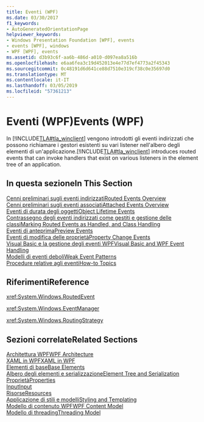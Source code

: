 ```yaml
---
title: Eventi (WPF)
ms.date: 03/30/2017
f1_keywords:
- AutoGeneratedOrientationPage
helpviewer_keywords:
- Windows Presentation Foundation [WPF], events
- events [WPF], windows
- WPF [WPF], events
ms.assetid: d3b93c6f-aa6b-486d-a010-d097ea8a516b
ms.openlocfilehash: e6aa6fea3c19d452013e4e77d7ef4773a2f45343
ms.sourcegitcommit: 0c48191d6d641ce88d7510e319cf38c0e35697d0
ms.translationtype: MT
ms.contentlocale: it-IT
ms.lasthandoff: 03/05/2019
ms.locfileid: "57361213"
---
```

# <a name="events-wpf"></a><span data-ttu-id="d6608-102">Eventi (WPF)</span><span class="sxs-lookup"><span data-stu-id="d6608-102">Events (WPF)</span></span>
<span data-ttu-id="d6608-103">In [!INCLUDE[TLA#tla_winclient](../../../../includes/tlasharptla-winclient-md.md)] vengono introdotti gli eventi indirizzati che possono richiamare i gestori esistenti su vari listener nell'albero degli elementi di un'applicazione.</span><span class="sxs-lookup"><span data-stu-id="d6608-103">[!INCLUDE[TLA#tla_winclient](../../../../includes/tlasharptla-winclient-md.md)] introduces routed events that can invoke handlers that exist on various listeners in the element tree of an application.</span></span>  
  
## <a name="in-this-section"></a><span data-ttu-id="d6608-104">In questa sezione</span><span class="sxs-lookup"><span data-stu-id="d6608-104">In This Section</span></span>  
 [<span data-ttu-id="d6608-105">Cenni preliminari sugli eventi indirizzati</span><span class="sxs-lookup"><span data-stu-id="d6608-105">Routed Events Overview</span></span>](routed-events-overview.md)  
 [<span data-ttu-id="d6608-106">Cenni preliminari sugli eventi associati</span><span class="sxs-lookup"><span data-stu-id="d6608-106">Attached Events Overview</span></span>](attached-events-overview.md)  
 [<span data-ttu-id="d6608-107">Eventi di durata degli oggetti</span><span class="sxs-lookup"><span data-stu-id="d6608-107">Object Lifetime Events</span></span>](object-lifetime-events.md)  
 [<span data-ttu-id="d6608-108">Contrassegno degli eventi indirizzati come gestiti e gestione delle classi</span><span class="sxs-lookup"><span data-stu-id="d6608-108">Marking Routed Events as Handled, and Class Handling</span></span>](marking-routed-events-as-handled-and-class-handling.md)  
 [<span data-ttu-id="d6608-109">Eventi di anteprima</span><span class="sxs-lookup"><span data-stu-id="d6608-109">Preview Events</span></span>](preview-events.md)  
 [<span data-ttu-id="d6608-110">Eventi di modifica delle proprietà</span><span class="sxs-lookup"><span data-stu-id="d6608-110">Property Change Events</span></span>](property-change-events.md)  
 [<span data-ttu-id="d6608-111">Visual Basic e la gestione degli eventi WPF</span><span class="sxs-lookup"><span data-stu-id="d6608-111">Visual Basic and WPF Event Handling</span></span>](visual-basic-and-wpf-event-handling.md)  
 [<span data-ttu-id="d6608-112">Modelli di eventi deboli</span><span class="sxs-lookup"><span data-stu-id="d6608-112">Weak Event Patterns</span></span>](weak-event-patterns.md)  
 [<span data-ttu-id="d6608-113">Procedure relative agli eventi</span><span class="sxs-lookup"><span data-stu-id="d6608-113">How-to Topics</span></span>](events-how-to-topics.md)  
  
## <a name="reference"></a><span data-ttu-id="d6608-114">Riferimenti</span><span class="sxs-lookup"><span data-stu-id="d6608-114">Reference</span></span>  
 <xref:System.Windows.RoutedEvent>  
  
 <xref:System.Windows.EventManager>  
  
 <xref:System.Windows.RoutingStrategy>  
  
## <a name="related-sections"></a><span data-ttu-id="d6608-115">Sezioni correlate</span><span class="sxs-lookup"><span data-stu-id="d6608-115">Related Sections</span></span>  
 [<span data-ttu-id="d6608-116">Architettura WPF</span><span class="sxs-lookup"><span data-stu-id="d6608-116">WPF Architecture</span></span>](wpf-architecture.md)  
  [<span data-ttu-id="d6608-117">XAML in WPF</span><span class="sxs-lookup"><span data-stu-id="d6608-117">XAML in WPF</span></span>](xaml-in-wpf.md)  
  [<span data-ttu-id="d6608-118">Elementi di base</span><span class="sxs-lookup"><span data-stu-id="d6608-118">Base Elements</span></span>](base-elements.md)  
  [<span data-ttu-id="d6608-119">Albero degli elementi e serializzazione</span><span class="sxs-lookup"><span data-stu-id="d6608-119">Element Tree and Serialization</span></span>](element-tree-and-serialization.md)  
  [<span data-ttu-id="d6608-120">Proprietà</span><span class="sxs-lookup"><span data-stu-id="d6608-120">Properties</span></span>](properties-wpf.md)  
  [<span data-ttu-id="d6608-121">Input</span><span class="sxs-lookup"><span data-stu-id="d6608-121">Input</span></span>](input-wpf.md)  
  [<span data-ttu-id="d6608-122">Risorse</span><span class="sxs-lookup"><span data-stu-id="d6608-122">Resources</span></span>](resources-wpf.md)  
  [<span data-ttu-id="d6608-123">Applicazione di stili e modelli</span><span class="sxs-lookup"><span data-stu-id="d6608-123">Styling and Templating</span></span>](../controls/styling-and-templating.md)  
  [<span data-ttu-id="d6608-124">Modello di contenuto WPF</span><span class="sxs-lookup"><span data-stu-id="d6608-124">WPF Content Model</span></span>](../controls/wpf-content-model.md)  
  [<span data-ttu-id="d6608-125">Modello di threading</span><span class="sxs-lookup"><span data-stu-id="d6608-125">Threading Model</span></span>](threading-model.md)
